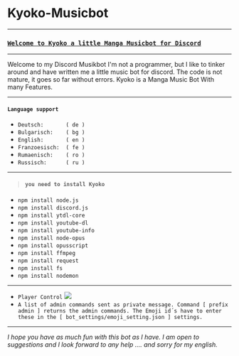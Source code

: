﻿# Kyoko-Musicbot
***
### [`Welcome to Kyoko a little Manga Musicbot for Discord`](https://h5pro2.github.io/Kyoko.github.io/index.html)
***
Welcome to my Discord Musikbot
I'm not a programmer, but I like to tinker around and have written me a little music bot for discord. The code is not mature, it goes so far without errors. Kyoko is a Manga Music Bot With many Features.
***
#### `Language support`
* `Deutsch:       ( de )`
* `Bulgarisch:    ( bg )`
* `English:       ( en )`
* `Franzoesisch:  ( fe )`
* `Rumaenisch:    ( ro )`
* `Russisch:      ( ru )`
***
> #### `you need to install Kyoko`
* `npm install node.js`
* `npm install discord.js`
* `npm install ytdl-core`
* `npm install youtube-dl`
* `npm install youtube-info`
* `npm install node-opus`
* `npm install opusscript`
* `npm install ffmpeg`
* `npm install request`
* `npm install fs`
* `npm install nodemon`
***
* `Player Control`
![](https://cdn.discordapp.com/attachments/507769236274282510/509863850074439686/Kyoko_control.png)
* `A list of admin commands sent as private message. Command [ prefix admin ] returns the admin commands. The Emoji id´s have to enter these in the [ bot_settings/emoji_setting.json ] settings.`
***
_I hope you have as much fun with this bot as I have. I am open to suggestions and I look forward to any help .... and sorry for my english._
